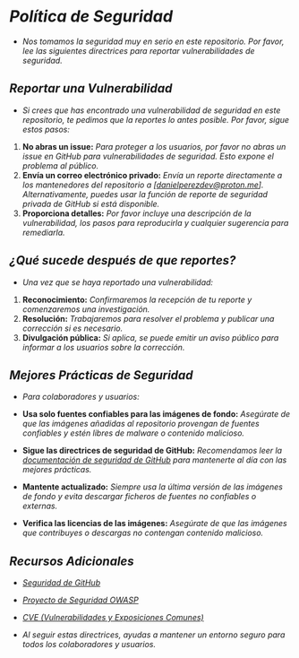 <!-- Autor: Daniel Benjamin Perez Morales -->
<!-- GitHub: https://github.com/DanielBenjaminPerezMoralesDev13 -->
<!-- Gitlab: https://gitlab.com/DanielBenjaminPerezMoralesDev13 -->
<!-- Correo electrónico: danielperezdev@proton.me -->

# ***Política de Seguridad***

- *Nos tomamos la seguridad muy en serio en este repositorio. Por favor, lee las siguientes directrices para reportar vulnerabilidades de seguridad.*

## ***Reportar una Vulnerabilidad***

- *Si crees que has encontrado una vulnerabilidad de seguridad en este repositorio, te pedimos que la reportes lo antes posible. Por favor, sigue estos pasos:*

1. **No abras un issue:** *Para proteger a los usuarios, por favor no abras un issue en GitHub para vulnerabilidades de seguridad. Esto expone el problema al público.*
2. **Envía un correo electrónico privado:** *Envía un reporte directamente a los mantenedores del repositorio a [danielperezdev@proton.me]. Alternativamente, puedes usar la función de reporte de seguridad privada de GitHub si está disponible.*
3. **Proporciona detalles:** *Por favor incluye una descripción de la vulnerabilidad, los pasos para reproducirla y cualquier sugerencia para remediarla.*

## ***¿Qué sucede después de que reportes?***

- *Una vez que se haya reportado una vulnerabilidad:*

1. **Reconocimiento:** *Confirmaremos la recepción de tu reporte y comenzaremos una investigación.*
2. **Resolución:** *Trabajaremos para resolver el problema y publicar una corrección si es necesario.*
3. **Divulgación pública:** *Si aplica, se puede emitir un aviso público para informar a los usuarios sobre la corrección.*

## ***Mejores Prácticas de Seguridad***

- *Para colaboradores y usuarios:*

- **Usa solo fuentes confiables para las imágenes de fondo:** *Asegúrate de que las imágenes añadidas al repositorio provengan de fuentes confiables y estén libres de malware o contenido malicioso.*
- **Sigue las directrices de seguridad de GitHub:** *Recomendamos leer la [documentación de seguridad de GitHub](https://docs.github.com/en/github/security "https://docs.github.com/en/github/security") para mantenerte al día con las mejores prácticas.*
- **Mantente actualizado:** *Siempre usa la última versión de las imágenes de fondo y evita descargar ficheros de fuentes no confiables o externas.*
- **Verifica las licencias de las imágenes:** *Asegúrate de que las imágenes que contribuyes o descargas no contengan contenido malicioso.*

## ***Recursos Adicionales***

- *[Seguridad de GitHub](https://docs.github.com/en/github/security "https://docs.github.com/en/github/security")*
- *[Proyecto de Seguridad OWASP](https://owasp.org/ "https://owasp.org/")*
- *[CVE (Vulnerabilidades y Exposiciones Comunes)](https://cve.mitre.org/ "https://cve.mitre.org/")*

- *Al seguir estas directrices, ayudas a mantener un entorno seguro para todos los colaboradores y usuarios.*
